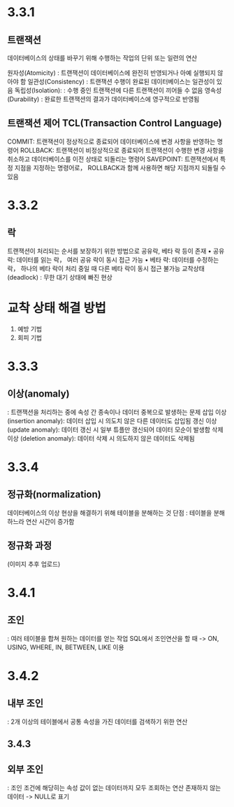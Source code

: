 # 3.3.1 
## 트랜잭션
데이터베이스의 상태를 바꾸기 위해 수행하는 작업의 단위 또는 일련의 연산

원자성(Atomicity) : 트랜잭션이 데이터베이스에 완전히 반영되거나 아예 실행되지 않아야 함
일관성(Consistency) : 트랜잭션 수행이 완료된 데이터베이스는 일관성이 있음
독립성(Isolation): : 수행 중인 트랜잭션에 다른 트랜잭션이 끼어들 수 없음
영속성(Durability) : 완료한 트랜잭션의 결과가 데이터베이스에 영구적으로 반영됨

## 트랜잭션 제어 TCL(Transaction Control Language)
COMMIT: 트랜잭션이 정상적으로 종료되어 데이터베이스에 변경 사항을 반영하는 명령어
ROLLBACK: 트랜잭션이 비정상적으로 종료되어 트랜잭션이 수행한 변경 사항을 취소하고 데이터베이스를 이전 상태로 되돌리는 명령어
SAVEPOINT: 트랜잭션에서 특정 지점을 지정하는 명령어로， ROLLBACK과 함께 사용하면 해당 지점까지 되돌릴 수 있음

# 3.3.2 
## 락
트랜잭션이 처리되는 순서를 보장하기 위한 방법으로 공유락, 베타 락 등이 존재
• 공유 락: 데이터를 읽는 락， 여러 공유 락이 동시 접근 가능 
• 베타 략: 데이터를 수정하는 락， 하나의 베타 락이 처리 중일 때 다른 베타 락이 동시 접근 불가능
교착상태(deadlock) : 무한 대기 상태에 빠진 현상

# 교착 상태 해결 방법
1. 예방 기법
2. 회피 기법

# 3.3.3
## 이상(anomaly)
: 트랜잭션을 처리하는 중에 속성 간 종속이나 데이터 중복으로 발생하는 문제
삽입 이상 (insertion anomaly): 데이터 삽입 시 의도치 않은 다른 데이터도 삽입됨 
갱신 이상 (update anomaly): 데이터 갱신 시 일부 튜플만 갱신되어 데이터 모순이 발생함 
삭제 이상 (deletion anomaly): 데이터 삭제 시 의도하지 않은 데이터도 삭제됨

# 3.3.4
## 정규화(normalization)
데이터베이스의 이상 현상을 해결하기 위해 테이블을 분해하는 것
단점 : 테이블을 분해하느라 연산 시간이 증가함

## 정규화 과정
(이미지 추후 업로드)

# 3.4.1
## 조인
: 여러 테이블을 합쳐 원하는 데이터를 얻는 작업
SQL에서 조인연산을 할 때 -> ON, USING, WHERE, IN, BETWEEN, LIKE 이용

# 3.4.2
## 내부 조인
: 2개 이상의 테이블에서 공통 속성을 가진 데이터를 검색하기 위한 연산

## 3.4.3
## 외부 조인
: 조인 조건에 해당히는 속성 값이 없는 데이터까지 모두 조회하는 연산
존재하지 않는 데이터 -> NULL로 표기
